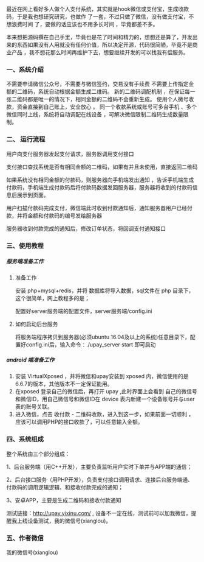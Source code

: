 ​    最近在网上看好多人做个人支付系统，其实就是hook微信或支付宝，生成收款码，于是我也想研究研究，也做作 了一套，不过只做了微信，没有做支付宝，不想浪费时间 了，要做的话应该也不用多长时间 ，毕竟都差不多。

​    本来想把源码撰在自己手里，毕竟也是花了时间和精力的，想想还是算了，开发出来的东西如果没有人用就没有任何价值，所以决定开源，代码很简陋，毕竟不是商业产品 ，我不想花那么时间再维护下去，想要继续开发的可以找我有偿服务。



### 一、系统介绍

不需要申请微信公众号，不需要与微信签约，交易没有手续费
不需要上传指定金额的二维码，系统自动根据金额生成二维码。
新的二维码调配机制 ，在保证每一张二维码都是唯一的情况下，相同金额的二维码不会重新生成。
使用个人微号收款，资金直接到自己账上，安全放心 。
同一个收款系统或账号可多台手机 、多个微信同时上线，系统将自动调配在线设备 ，可解决微信限制二维码生成数量限制。

### 二、 运行流程

用户向支付服务器发起支付请求，服务器调用支付接口

支付接口查找系统是否有相同金额的二维码，如果有并且未使用，直接返回二维码

如果系统没有相同金额的付款码，则服务器向手机端发出通知 ，告诉手机端生成付款码，手机端生成付款码后将付款码数据发回服务器，服务器将收到的付款码信息后展示到页面。

用户扫描付款码完成支付，微信端此时收到付款通知后，通知服务器用户已经付款，并将金额和付款码的编号发给服务器

服务器收到付款完成的通知后，修改订单状态，将回调支付通知接口



### 三、使用教程

##### 服务端准备工作

1. 准备工作

   安装 php+mysql+redis，并将 数据库将导入数据，sql文件在 php 目录下，这个很简单，网上教程多的是；

   配置好server服务端的配置文件，server服务端/config.ini

2. 如何启动后台服务

   将服务端程序拷贝到服务器(必须ubuntu 16.04及以上的系统)任意目录下，配置好config.ini后，输入命令：./upay_server start 即可启动

##### android 端准备工作 

1. 安装 VirtualXposed ，并将微信和upay安装到 xposed 内，微信使用的是 6.6.7的版本，其他版本不一定保证能用。
2. 在xposed 登录自己的微信后，再打开 upay ,此时界面上会看到 自己的微信号和微信ID，用自己微信号和微信ID在 device 表内新建一个设备账号并与user表的账号关联。
3. 进入微信，点击 收付款  -  二维码收款，进入到这一步，如果前面一切顺利 ，应该可以调用PHP的接口收款了，可以任意输入金额。

   




### 四、系统组成

整个系统由三个部分组成： 

1、后台服务端（用C++开发），主要负责监听用户实时下单并与APP端的通信； 

2、后台接口服务（用PHP开发），负责支付接口调用请求、连接后台服务端通、付款码的调用逻辑逻辑、和接收付款完成的通知； 

3、安卓APP，主要是生成二维码和接收付款通知

测试链接：http://upay.yixinu.com/  ,  设备不一定在线，测试前可以加我微信，提醒我上线设备测试，我的微信号(xianglou)。




### 五、作者微信

我的微信号(xianglou)


